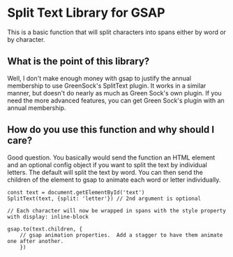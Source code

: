 # Split Text Library for GSAP 
This is a basic function that will split characters into spans either by word
or by character. 
  
  
## What is the point of this library?  
Well, I don't make enough money with gsap to justify the annual membership to
use GreenSock's SplitText plugin.  It works in a similar manner, but doesn't
do nearly as much as Green Sock's own plugin.  If you need the more advanced
features, you can get Green Sock's plugin with an annual membership.
  
  
## How do you use this function and why should I care? 
Good question. You basically would send the function an HTML element and an
optional config object if you want to split the text by individual letters.
The default will split the text by word.  You can then send the children
of the element to gsap to animate each word or letter individually.
  
  
```
const text = document.getElementById('text')
SplitText(text, {split: 'letter'}) // 2nd argument is optional

// Each character will now be wrapped in spans with the style property with display: inline-block

gsap.to(text.children, {
    // gsap animation properties.  Add a stagger to have them animate one after another.
    })

```